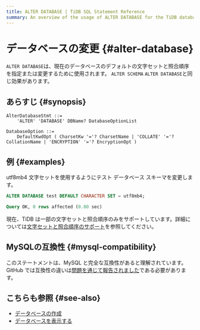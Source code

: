 ```yaml
---
title: ALTER DATABASE | TiDB SQL Statement Reference
summary: An overview of the usage of ALTER DATABASE for the TiDB database.
---
```


# データベースの変更 {#alter-database}

`ALTER DATABASE`は、現在のデータベースのデフォルトの文字セットと照合順序を指定または変更するために使用されます。 `ALTER SCHEMA` `ALTER DATABASE`と同じ効果があります。

## あらすじ {#synopsis}

```ebnf+diagram
AlterDatabaseStmt ::=
    'ALTER' 'DATABASE' DBName? DatabaseOptionList

DatabaseOption ::=
    DefaultKwdOpt ( CharsetKw '='? CharsetName | 'COLLATE' '='? CollationName | 'ENCRYPTION' '='? EncryptionOpt )
```

## 例 {#examples}

utf8mb4 文字セットを使用するようにテスト データベース スキーマを変更します。


```sql
ALTER DATABASE test DEFAULT CHARACTER SET = utf8mb4;
```

```sql
Query OK, 0 rows affected (0.00 sec)
```

現在、TiDB は一部の文字セットと照合順序のみをサポートしています。詳細については[文字セットと照合順序のサポート](/character-set-and-collation.md)を参照してください。

## MySQLの互換性 {#mysql-compatibility}

このステートメントは、MySQL と完全な互換性があると理解されています。 GitHub では互換性の違いは[問題を通じて報告されました](https://github.com/pingcap/tidb/issues/new/choose)である必要があります。

## こちらも参照 {#see-also}

-   [データベースの作成](/sql-statements/sql-statement-create-database.md)
-   [データベースを表示する](/sql-statements/sql-statement-show-databases.md)
